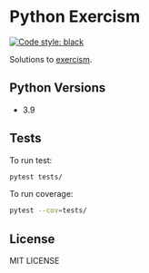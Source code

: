 # Python Exercism

[![Code style: black](https://img.shields.io/badge/code%20style-black-000000.svg)](https://github.com/psf/black)

Solutions to [exercism](https://github.com/exercism/python).

## Python Versions
* 3.9

## Tests
To run test:
```bash
pytest tests/
```

To run coverage:
```bash
pytest --cov=tests/
```

## License
MIT LICENSE
